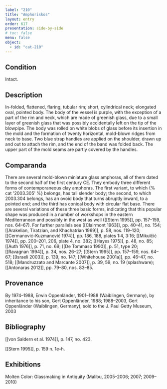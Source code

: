 ```yaml
---
label: "210"
title: "Amphoriskos"
layout: entry
order: 617
presentation: side-by-side
# toc: false
menu: false
object:
  - id: "cat-210"
---
```


## Condition

Intact.

## Description

In-folded, flattened, flaring, tubular rim; short, cylindrical neck; elongated oval, pointed body. The body of the vessel is purple, with the exception of a part of the rim and neck, which are made of greenish glass, due to a small layer of greenish glass that was possibly accidentally left on the tip of the blowpipe. The body was rolled on white blobs of glass before its insertion in the mold and the formation of twenty horizontal, mold-blown ridges from neck to base. Two blue strap handles are applied on the shoulder, drawn up and out to attach the rim, and the end of the band was folded back. The upper part of the mold seams are partly covered by the handles.

## Comparanda

There are several mold-blown miniature glass amphoras, all of them dated to the second half of the first century CE. They embody three different forms of contemporaneous clay amphoras. The first variant, to which {% cat '2003.305' %} belongs, has tall slender body; the second, to which 2003.304 belongs, has an ovoid body that turns abruptly inward, to a pointed end; and the third has conical body with circular flat base. There are several variations of these three basic forms, indicating that this popular shape was produced in a number of workshops in the eastern Mediterranean and possibly in the west as well ([[Stern 1995]], pp. 157–159, nos. 64–67). For further parallels see [[Clairmont 1963]], pp. 40–41, no. 154; [[Arakelian, Tiratzian, and Khachatrian 1969]], p. 58, nos. 119–120; [[Cermanović-Kuzmanović 1974]], pp. 186, 188, plates 1:4, 3:16; [[Mikulčić 1974]], pp. 200–201, 206, plate 4, no. 382; [[Hayes 1975]], p. 48, no. 85; [[Auth 1976]], p. 71, no. 69; [[De Tommaso 1990]], p. 51, type 20; [[Ravagnan 1994]], p. 34, nos. 26–27; [[Stern 1995]], pp. 157–159, nos. 64–67; [[Israeli 2003]], p. 139, no. 147; [[Whitehouse 2001a]], pp. 46–47, no. 518; [[Mandruzzato and Marcante 2007]], p. 39, 59, no. 19 (splashware); [[Antonaras 2012]], pp. 79–80, nos. 83–85.

## Provenance

By 1974–1988, Erwin Oppenländer, 1901–1988 (Waiblingen, Germany), by inheritance to his son, Gert Oppenländer, 1988; 1988–2003, Gert Oppenländer (Waiblingen, Germany), sold to the J. Paul Getty Museum, 2003

## Bibliography

[[von Saldern et al. 1974]], p. 147, no. 423.

[[Stern 1995]], p. 159 n. 1e–h.

## Exhibitions

Molten Color: Glassmaking in Antiquity (Malibu, 2005–2006; 2007; 2009–2010)